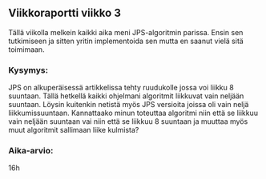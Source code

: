 ## Viikkoraportti viikko 3
Tällä viikolla melkein kaikki aika meni JPS-algoritmin parissa. Ensin sen tutkimiseen ja sitten yritin implementoida sen mutta en saanut vielä sitä toimimaan.

### Kysymys: 
JPS on alkuperäisessä artikkelissa tehty ruudukolle jossa voi liikku 8 suuntaan.
Tällä hetkellä kaikki ohjelmani algoritmit liikkuvat vain neljään suuntaan.
 Löysin kuitenkin netistä myös JPS versioita joissa oli vain neljä liikkumissuuntaan. 
 Kannattaako minun toteuttaa algoritmi niin että se liikkuu vain neljään suuntaan vai niin että se liikkuu 8 suuntaan ja muuttaa myös muut algoritmit sallimaan liike kulmista?

### Aika-arvio:
16h
